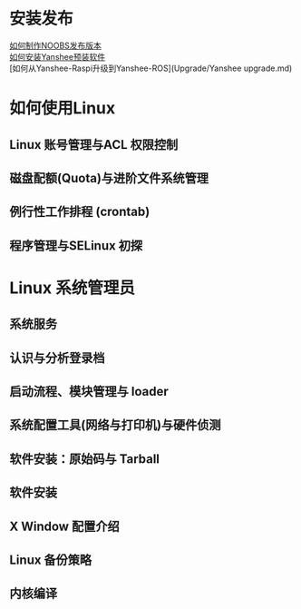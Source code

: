 # 安装发布

[如何制作NOOBS发布版本](Tools/NOOBS/How_to_create_new_NOOBS.md)  
[如何安装Yanshee预装软件](https://10.10.1.34/Yanshee/Yanshee-Build)  
[如何从Yanshee-Raspi升级到Yanshee-ROS](Upgrade/Yanshee upgrade.md)

# 如何使用Linux

## Linux 账号管理与ACL 权限控制

## 磁盘配额(Quota)与进阶文件系统管理

## 例行性工作排程 (crontab)

## 程序管理与SELinux 初探

# Linux 系统管理员

## 系统服务

## 认识与分析登录档

## 启动流程、模块管理与 loader

## 系统配置工具(网络与打印机)与硬件侦测

## 软件安装：原始码与 Tarball

## 软件安装

## X Window 配置介绍

## Linux 备份策略

## 内核编译
